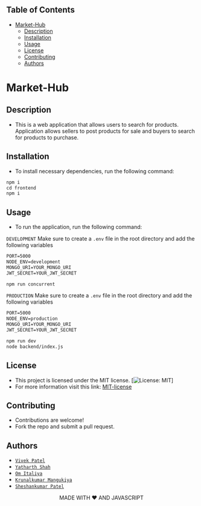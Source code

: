 ## Table of Contents

- [Market-Hub](#market-hub)
  - [Description](#description)
  - [Installation](#installation)
  - [Usage](#usage)
  - [License](#license)
  - [Contributing](#contributing)
  - [Authors](#authors)

# Market-Hub

## Description

-    This is a web application that allows users to search for products. Application allows sellers to post products for sale and buyers to search for products to purchase.

## Installation

-    To install necessary dependencies, run the following command:

```md
npm i
cd frontend
npm i
```

## Usage

-    To run the application, run the following command:

`DEVELOPMENT` Make sure to create a `.env` file in the root directory and add the following variables

```md
PORT=5000
NODE_ENV=development
MONGO_URI=YOUR_MONGO_URI
JWT_SECRET=YOUR_JWT_SECRET
```

```md
npm run concurrent
```

`PRODUCTION` Make sure to create a `.env` file in the root directory and add the following variables

```md
PORT=5000
NODE_ENV=production
MONGO_URI=YOUR_MONGO_URI
JWT_SECRET=YOUR_JWT_SECRET
```

```md
npm run dev
node backend/index.js
```

## License

-    This project is licensed under the MIT license. [![License: MIT](https://img.shields.io/badge/License-MIT-yellow.svg)]
-    For more information visit this link: [MIT-license](https://opensource.org/licenses/MIT)

## Contributing

-    Contributions are welcome!
-    Fork the repo and submit a pull request.

## Authors

-    [`Vivek Patel`](https://www.github.com/Vivek-0206)
-    [`Yatharth Shah`]()
-    [`Om Italiya`]()
-    [`Krunalkumar Mangukiya`]()
-    [`Sheshankumar Patel`]()

<div style="text-align: center;">
MADE WITH ❤️ AND JAVASCRIPT
</div>